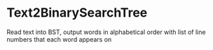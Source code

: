 # Text2BinarySearchTree
Read text into BST, output words in alphabetical order with list of line numbers that each word appears on
